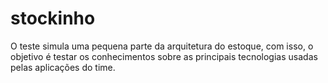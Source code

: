 # stockinho
O teste simula uma pequena parte da arquitetura do estoque, com isso, o objetivo é testar os conhecimentos sobre as principais tecnologias usadas pelas aplicações do time.
